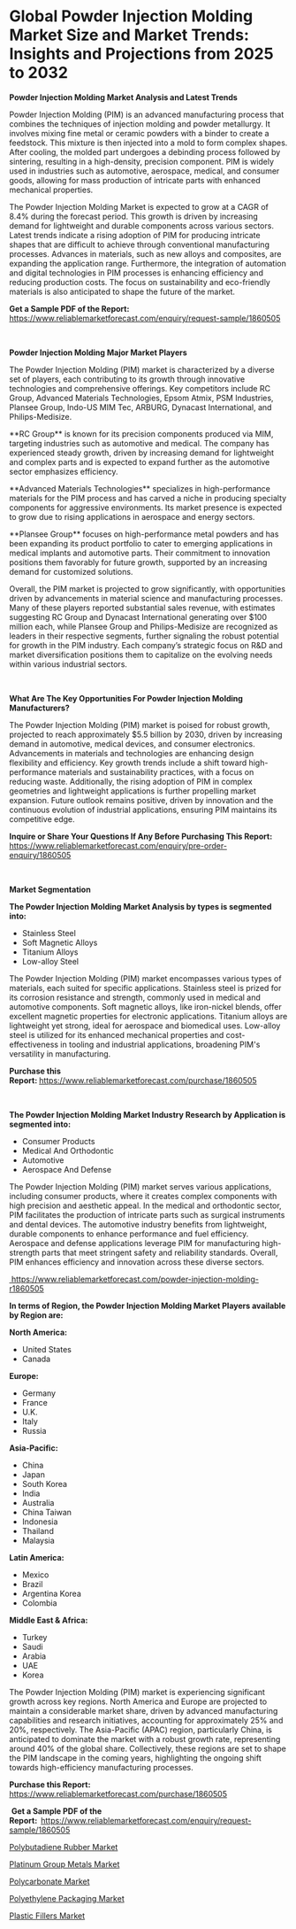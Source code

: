 <p><h1>Global Powder Injection Molding Market Size and Market Trends: Insights and Projections from 2025 to 2032</h1></p><p><strong>Powder Injection Molding Market Analysis and Latest Trends</strong></p>
<p><p>Powder Injection Molding (PIM) is an advanced manufacturing process that combines the techniques of injection molding and powder metallurgy. It involves mixing fine metal or ceramic powders with a binder to create a feedstock. This mixture is then injected into a mold to form complex shapes. After cooling, the molded part undergoes a debinding process followed by sintering, resulting in a high-density, precision component. PIM is widely used in industries such as automotive, aerospace, medical, and consumer goods, allowing for mass production of intricate parts with enhanced mechanical properties.</p><p>The Powder Injection Molding Market is expected to grow at a CAGR of 8.4% during the forecast period. This growth is driven by increasing demand for lightweight and durable components across various sectors. Latest trends indicate a rising adoption of PIM for producing intricate shapes that are difficult to achieve through conventional manufacturing processes. Advances in materials, such as new alloys and composites, are expanding the application range. Furthermore, the integration of automation and digital technologies in PIM processes is enhancing efficiency and reducing production costs. The focus on sustainability and eco-friendly materials is also anticipated to shape the future of the market.</p></p>
<p><strong>Get a Sample PDF of the Report:&nbsp;</strong> <a href="https://www.reliablemarketforecast.com/enquiry/request-sample/1860505?utm_campaign=1130&utm_medium=2&utm_source=Github&utm_content=ia&utm_term=31032025&utm_id=powder-injection-molding">https://www.reliablemarketforecast.com/enquiry/request-sample/1860505</a></p>
<p>&nbsp;</p>
<p><strong>Powder Injection Molding Major Market Players</strong></p>
<p><p>The Powder Injection Molding (PIM) market is characterized by a diverse set of players, each contributing to its growth through innovative technologies and comprehensive offerings. Key competitors include RC Group, Advanced Materials Technologies, Epsom Atmix, PSM Industries, Plansee Group, Indo-US MIM Tec, ARBURG, Dynacast International, and Philips-Medisize.</p><p>**RC Group** is known for its precision components produced via MIM, targeting industries such as automotive and medical. The company has experienced steady growth, driven by increasing demand for lightweight and complex parts and is expected to expand further as the automotive sector emphasizes efficiency.</p><p>**Advanced Materials Technologies** specializes in high-performance materials for the PIM process and has carved a niche in producing specialty components for aggressive environments. Its market presence is expected to grow due to rising applications in aerospace and energy sectors.</p><p>**Plansee Group** focuses on high-performance metal powders and has been expanding its product portfolio to cater to emerging applications in medical implants and automotive parts. Their commitment to innovation positions them favorably for future growth, supported by an increasing demand for customized solutions.</p><p>Overall, the PIM market is projected to grow significantly, with opportunities driven by advancements in material science and manufacturing processes. Many of these players reported substantial sales revenue, with estimates suggesting RC Group and Dynacast International generating over $100 million each, while Plansee Group and Philips-Medisize are recognized as leaders in their respective segments, further signaling the robust potential for growth in the PIM industry. Each company’s strategic focus on R&D and market diversification positions them to capitalize on the evolving needs within various industrial sectors.</p></p>
<p>&nbsp;</p>
<p><strong>What Are The Key Opportunities For Powder Injection Molding Manufacturers?</strong></p>
<p><p>The Powder Injection Molding (PIM) market is poised for robust growth, projected to reach approximately $5.5 billion by 2030, driven by increasing demand in automotive, medical devices, and consumer electronics. Advancements in materials and technologies are enhancing design flexibility and efficiency. Key growth trends include a shift toward high-performance materials and sustainability practices, with a focus on reducing waste. Additionally, the rising adoption of PIM in complex geometries and lightweight applications is further propelling market expansion. Future outlook remains positive, driven by innovation and the continuous evolution of industrial applications, ensuring PIM maintains its competitive edge.</p></p>
<p><strong>Inquire or Share Your Questions If Any Before Purchasing This Report:</strong> <a href="https://www.reliablemarketforecast.com/enquiry/pre-order-enquiry/1860505?utm_campaign=1130&utm_medium=2&utm_source=Github&utm_content=ia&utm_term=31032025&utm_id=powder-injection-molding">https://www.reliablemarketforecast.com/enquiry/pre-order-enquiry/1860505</a></p>
<p>&nbsp;</p>
<p><strong>Market Segmentation</strong></p>
<p><strong>The Powder Injection Molding Market Analysis by types is segmented into:</strong></p>
<p><ul><li>Stainless Steel</li><li>Soft Magnetic Alloys</li><li>Titanium Alloys</li><li>Low-alloy Steel</li></ul></p>
<p><p>The Powder Injection Molding (PIM) market encompasses various types of materials, each suited for specific applications. Stainless steel is prized for its corrosion resistance and strength, commonly used in medical and automotive components. Soft magnetic alloys, like iron-nickel blends, offer excellent magnetic properties for electronic applications. Titanium alloys are lightweight yet strong, ideal for aerospace and biomedical uses. Low-alloy steel is utilized for its enhanced mechanical properties and cost-effectiveness in tooling and industrial applications, broadening PIM's versatility in manufacturing.</p></p>
<p><strong>Purchase this Report:&nbsp;</strong><a href="https://www.reliablemarketforecast.com/purchase/1860505?utm_campaign=1130&utm_medium=2&utm_source=Github&utm_content=ia&utm_term=31032025&utm_id=powder-injection-molding">https://www.reliablemarketforecast.com/purchase/1860505</a></p>
<p>&nbsp;</p>
<p><strong>The Powder Injection Molding Market Industry Research by Application is segmented into:</strong></p>
<p><ul><li>Consumer Products</li><li>Medical And Orthodontic</li><li>Automotive</li><li>Aerospace And Defense</li></ul></p>
<p><p>The Powder Injection Molding (PIM) market serves various applications, including consumer products, where it creates complex components with high precision and aesthetic appeal. In the medical and orthodontic sector, PIM facilitates the production of intricate parts such as surgical instruments and dental devices. The automotive industry benefits from lightweight, durable components to enhance performance and fuel efficiency. Aerospace and defense applications leverage PIM for manufacturing high-strength parts that meet stringent safety and reliability standards. Overall, PIM enhances efficiency and innovation across these diverse sectors.</p></p>
<p><a href="https://www.reliablemarketforecast.com/powder-injection-molding-r1860505?utm_campaign=1130&utm_medium=2&utm_source=Github&utm_content=ia&utm_term=31032025&utm_id=powder-injection-molding">&nbsp;https://www.reliablemarketforecast.com/powder-injection-molding-r1860505</a></p>
<p><strong>In terms of Region, the Powder Injection Molding Market Players available by Region are:</strong></p>
<p>
    <p> <strong> North America: </strong>
        <ul>
            <li>United States</li>
            <li>Canada</li>
        </ul>
        </p> 
    <p> <strong> Europe: </strong>
        <ul>
            <li>Germany</li>
            <li>France</li>
            <li>U.K.</li>
            <li>Italy</li>
            <li>Russia</li>
        </ul>
        </p> 
    <p> <strong> Asia-Pacific: </strong>
        <ul>
            <li>China</li>
            <li>Japan</li>
            <li>South Korea</li>
            <li>India</li>
            <li>Australia</li>
            <li>China Taiwan</li>
            <li>Indonesia</li>
            <li>Thailand</li>
            <li>Malaysia</li>
        </ul>
        </p> 
    <p> <strong> Latin America: </strong>
        <ul>
            <li>Mexico</li>
            <li>Brazil</li>
            <li>Argentina Korea</li>
            <li>Colombia</li>
        </ul>
        </p> 
    <p> <strong> Middle East & Africa: </strong>
        <ul>
            <li>Turkey</li>
            <li>Saudi</li>
            <li>Arabia</li>
            <li>UAE</li>
            <li>Korea</li>
        </ul>
    </p>
    </p>
<p><p>The Powder Injection Molding (PIM) market is experiencing significant growth across key regions. North America and Europe are projected to maintain a considerable market share, driven by advanced manufacturing capabilities and research initiatives, accounting for approximately 25% and 20%, respectively. The Asia-Pacific (APAC) region, particularly China, is anticipated to dominate the market with a robust growth rate, representing around 40% of the global share. Collectively, these regions are set to shape the PIM landscape in the coming years, highlighting the ongoing shift towards high-efficiency manufacturing processes.</p></p>
<p><strong>Purchase this Report: </strong><a href="https://www.reliablemarketforecast.com/purchase/1860505?utm_campaign=1130&utm_medium=2&utm_source=Github&utm_content=ia&utm_term=31032025&utm_id=powder-injection-molding">https://www.reliablemarketforecast.com/purchase/1860505</a></p>
<p>&nbsp;<strong>Get a Sample PDF of the Report:&nbsp;&nbsp;</strong><a href="https://www.reliablemarketforecast.com/enquiry/request-sample/1860505?utm_campaign=1130&utm_medium=2&utm_source=Github&utm_content=ia&utm_term=31032025&utm_id=powder-injection-molding">https://www.reliablemarketforecast.com/enquiry/request-sample/1860505</a></p>
<p><strong></strong></p>
<p><p><a href="https://github.com/ceranamaduvq/Market-Research-Report-List-1/blob/main/polybutadiene-rubber-market.md?utm_campaign=1130&utm_medium=2&utm_source=Github&utm_content=ia&utm_term=31032025&utm_id=powder-injection-molding">Polybutadiene Rubber Market</a></p><p><a href="https://github.com/sibellanikmn/Market-Research-Report-List-1/blob/main/platinum-group-metals-market.md?utm_campaign=1130&utm_medium=2&utm_source=Github&utm_content=ia&utm_term=31032025&utm_id=powder-injection-molding">Platinum Group Metals Market</a></p><p><a href="https://github.com/geresalgieaz/Market-Research-Report-List-1/blob/main/polycarbonate-market.md?utm_campaign=1130&utm_medium=2&utm_source=Github&utm_content=ia&utm_term=31032025&utm_id=powder-injection-molding">Polycarbonate Market</a></p><p><a href="https://github.com/dickstoscopg/Market-Research-Report-List-1/blob/main/polyethylene-packaging-market.md?utm_campaign=1130&utm_medium=2&utm_source=Github&utm_content=ia&utm_term=31032025&utm_id=powder-injection-molding">Polyethylene Packaging Market</a></p><p><a href="https://github.com/heeildannas/Market-Research-Report-List-1/blob/main/plastic-fillers-market.md?utm_campaign=1130&utm_medium=2&utm_source=Github&utm_content=ia&utm_term=31032025&utm_id=powder-injection-molding">Plastic Fillers Market</a></p></p>